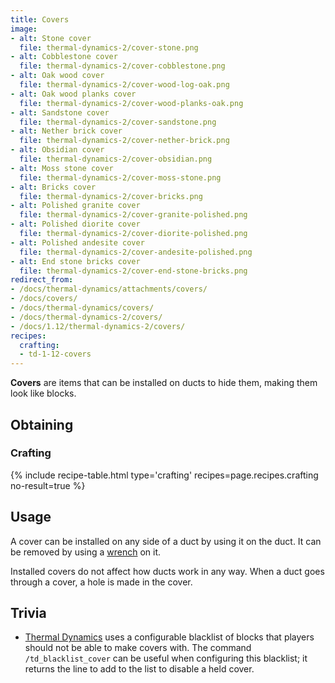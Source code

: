 ```yaml
---
title: Covers
image:
- alt: Stone cover
  file: thermal-dynamics-2/cover-stone.png
- alt: Cobblestone cover
  file: thermal-dynamics-2/cover-cobblestone.png
- alt: Oak wood cover
  file: thermal-dynamics-2/cover-wood-log-oak.png
- alt: Oak wood planks cover
  file: thermal-dynamics-2/cover-wood-planks-oak.png
- alt: Sandstone cover
  file: thermal-dynamics-2/cover-sandstone.png
- alt: Nether brick cover
  file: thermal-dynamics-2/cover-nether-brick.png
- alt: Obsidian cover
  file: thermal-dynamics-2/cover-obsidian.png
- alt: Moss stone cover
  file: thermal-dynamics-2/cover-moss-stone.png
- alt: Bricks cover
  file: thermal-dynamics-2/cover-bricks.png
- alt: Polished granite cover
  file: thermal-dynamics-2/cover-granite-polished.png
- alt: Polished diorite cover
  file: thermal-dynamics-2/cover-diorite-polished.png
- alt: Polished andesite cover
  file: thermal-dynamics-2/cover-andesite-polished.png
- alt: End stone bricks cover
  file: thermal-dynamics-2/cover-end-stone-bricks.png
redirect_from:
- /docs/thermal-dynamics/attachments/covers/
- /docs/covers/
- /docs/thermal-dynamics/covers/
- /docs/thermal-dynamics-2/covers/
- /docs/1.12/thermal-dynamics-2/covers/
recipes:
  crafting:
  - td-1-12-covers
---
```


**Covers** are items that can be installed on ducts to hide them, making them
look like blocks.


Obtaining
---------

### Crafting
{% include recipe-table.html type='crafting' recipes=page.recipes.crafting no-result=true %}


Usage
-----

A cover can be installed on any side of a duct by using it on the duct. It can
be removed by using a [wrench](../../wrenches/) on it.

Installed covers do not affect how ducts work in any way. When a duct goes
through a cover, a hole is made in the cover.


Trivia
------

* [Thermal Dynamics](../) uses a configurable blacklist of blocks that players
  should not be able to make covers with. The command `/td_blacklist_cover` can
  be useful when configuring this blacklist; it returns the line to add to the
  list to disable a held cover.
